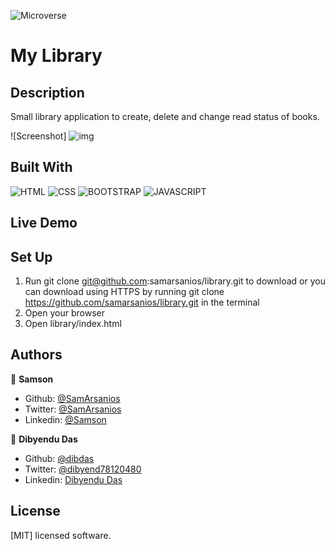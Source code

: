 
![Microverse](https://img.shields.io/badge/-Microverse-6F23FF?style=for-the-badge)
 # My Library

 ## Description
 Small library application to create, delete and change read status of books.

 ![Screenshot]
![img](./assets/images/screenshot.png)

## Built With
![HTML](https://img.shields.io/badge/html5%20-%23E34F26.svg?&style=for-the-badge&logo=html5&logoColor=white)
![CSS](https://img.shields.io/badge/css3%20-%231572B6.svg?&style=for-the-badge&logo=css3&logoColor=white)
![BOOTSTRAP](https://img.shields.io/badge/bootstrap%20-%23563D7C.svg?&style=for-the-badge&logo=bootstrap&logoColor=white)
![JAVASCRIPT](https://img.shields.io/badge/javascript%20-%23323330.svg?&style=for-the-badge&logo=javascript&logoColor=%23F7DF1E")

## Live Demo

## Set Up 

1. Run git clone git@github.com:samarsanios/library.git to download or you can download using HTTPS by running git clone https://github.com/samarsanios/library.git in the terminal
2. Open your browser
3. Open library/index.html


## Authors

👤 **Samson**

- Github: [@SamArsanios](https://github.com/SamArsanios)
- Twitter: [@SamArsanios](https://twitter.com/SamArsanios)
- Linkedin: [@Samson](https://www.linkedin.com/in/samson-kibrom/)

👤 **Dibyendu Das**
- Github: [@dibdas](https://github.com/dibdas)
- Twitter: [@dibyend78120480](https://twitter.com/dibyend78120480)
- Linkedin: [Dibyendu Das](https://www.linkedin.com/in/dibdas/)

## License

[MIT] licensed software.
